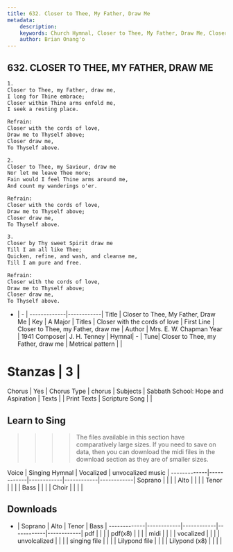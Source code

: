 ```yaml
---
title: 632. Closer to Thee, My Father, Draw Me
metadata:
    description: 
    keywords: Church Hymnal, Closer to Thee, My Father, Draw Me, Closer to Thee, my Father, draw me, Closer with the cords of love
    author: Brian Onang'o
---
```



## 632. CLOSER TO THEE, MY FATHER, DRAW ME

```txt
1.
Closer to Thee, my Father, draw me, 
I long for Thine embrace; 
Closer within Thine arms enfold me, 
I seek a resting place. 

Refrain:
Closer with the cords of love, 
Draw me to Thyself above; 
Closer draw me, 
To Thyself above. 

2.
Closer to Thee, my Saviour, draw me 
Nor let me leave Thee more; 
Fain would I feel Thine arms around me, 
And count my wanderings o'er. 

Refrain:
Closer with the cords of love, 
Draw me to Thyself above; 
Closer draw me, 
To Thyself above. 

3.
Closer by Thy sweet Spirit draw me 
Till I am all like Thee; 
Quicken, refine, and wash, and cleanse me, 
Till I am pure and free.

Refrain:
Closer with the cords of love, 
Draw me to Thyself above; 
Closer draw me, 
To Thyself above. 

```

- |   -  |
-------------|------------|
Title | Closer to Thee, My Father, Draw Me |
Key | A Major |
Titles | Closer with the cords of love |
First Line | Closer to Thee, my Father, draw me |
Author | Mrs. E. W. Chapman
Year | 1941
Composer| J. H. Tenney |
Hymnal|  - |
Tune| Closer to Thee, my Father, draw me |
Metrical pattern | |
# Stanzas | 3 |
Chorus | Yes |
Chorus Type | chorus |
Subjects | Sabbath School: Hope and Aspiration |
Texts |  |
Print Texts | 
Scripture Song |  |
  
## Learn to Sing

>>>> The files available in this section have comparatively large sizes. If you need to save on data, then you can download the midi files in the download section as they are of smaller sizes.

Voice |  Singing Hymnal | Vocalized | unvocalized music |
-------------|------------|------------|------------|------------|
Soprano | | | |
Alto | | | |
Tenor | | | |
Bass | | | |
Choir | | | |

## Downloads

- |  Soprano | Alto | Tenor | Bass |
-------------|------------|------------|------------|------------|
pdf | | | |
pdf(x8) | | | |
midi | | | |
vocalized | | | |
unvolcalized | | | |
singing file | | | |
Lilypond file | | | |
Lilypond (x8) | | | |
  